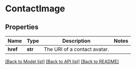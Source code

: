 # ContactImage

## Properties
Name | Type | Description | Notes
------------ | ------------- | ------------- | -------------
**href** | **str** | The URI of a contact avatar. | 

[[Back to Model list]](../README.md#documentation-for-models) [[Back to API list]](../README.md#documentation-for-api-endpoints) [[Back to README]](../README.md)



